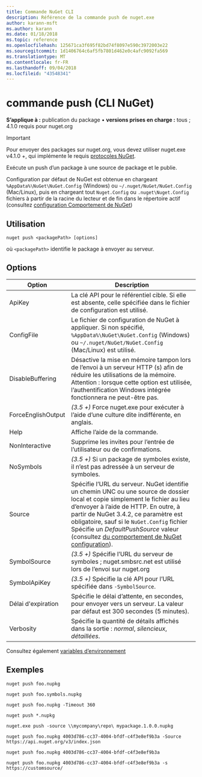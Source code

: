 ```yaml
---
title: Commande NuGet CLI
description: Référence de la commande push de nuget.exe
author: karann-msft
ms.author: karann
ms.date: 01/18/2018
ms.topic: reference
ms.openlocfilehash: 125671ca3f695f82bd74f8097e590c3972003e22
ms.sourcegitcommit: 1d1406764c6af5fb7801d462e0c4afc9092fa569
ms.translationtype: MT
ms.contentlocale: fr-FR
ms.lasthandoff: 09/04/2018
ms.locfileid: "43548341"
---
```

# <a name="push-command-nuget-cli"></a>commande push (CLI NuGet)

**S’applique à :** publication du package &bullet; **versions prises en charge :** tous ; 4.1.0 requis pour nuget.org

> [!Important]
> Pour envoyer des packages sur nuget.org, vous devez utiliser nuget.exe v4.1.0 +, qui implémente le requis [protocoles NuGet](../api/nuget-protocols.md).

Exécute un push d’un package à une source de package et le publie.

Configuration par défaut de NuGet est obtenue en chargeant `%AppData%\NuGet\NuGet.Config` (Windows) ou `~/.nuget/NuGet/NuGet.Config` (Mac/Linux), puis en chargeant tout `Nuget.Config` ou `.nuget\Nuget.Config` fichiers à partir de la racine du lecteur et de fin dans le répertoire actif (consultez [configuration Comportement de NuGet](../consume-packages/configuring-nuget-behavior.md))

## <a name="usage"></a>Utilisation

```cli
nuget push <packagePath> [options]
```

où `<packagePath>` identifie le package à envoyer au serveur.

## <a name="options"></a>Options

| Option | Description |
| --- | --- |
| ApiKey | La clé API pour le référentiel cible. Si elle est absente, celle spécifiée dans le fichier de configuration est utilisé. |
| ConfigFile | Le fichier de configuration de NuGet à appliquer. Si non spécifié, `%AppData%\NuGet\NuGet.Config` (Windows) ou `~/.nuget/NuGet/NuGet.Config` (Mac/Linux) est utilisé.|
| DisableBuffering | Désactive la mise en mémoire tampon lors de l’envoi à un serveur HTTP (s) afin de réduire les utilisations de la mémoire. Attention : lorsque cette option est utilisée, l’authentification Windows intégrée fonctionnera ne peut-être pas. |
| ForceEnglishOutput | *(3.5 +)* Force nuget.exe pour exécuter à l’aide d’une culture dite indifférente, en anglais. |
| Help | Affiche l’aide de la commande. |
| NonInteractive | Supprime les invites pour l’entrée de l’utilisateur ou de confirmations. |
| NoSymbols | *(3.5 +)*  Si un package de symboles existe, il n’est pas adressée à un serveur de symboles. |
| Source | Spécifie l’URL du serveur. NuGet identifie un chemin UNC ou une source de dossier local et copie simplement le fichier au lieu d’envoyer à l’aide de HTTP.  En outre, à partir de NuGet 3.4.2, ce paramètre est obligatoire, sauf si le `NuGet.Config` fichier Spécifie un *DefaultPushSource* valeur (consultez [du comportement de NuGet configuration](../consume-packages/configuring-nuget-behavior.md)). |
| SymbolSource | *(3.5 +)*  Spécifie l’URL du serveur de symboles ; nuget.smbsrc.net est utilisé lors de l’envoi sur nuget.org |
| SymbolApiKey | *(3.5 +)*  Spécifie la clé API pour l’URL spécifiée dans `-SymbolSource`. |
| Délai d'expiration | Spécifie le délai d’attente, en secondes, pour envoyer vers un serveur. La valeur par défaut est 300 secondes (5 minutes). |
| Verbosity | Spécifie la quantité de détails affichés dans la sortie : *normal*, *silencieux*, *détaillées*. |

Consultez également [variables d’environnement](cli-ref-environment-variables.md)

## <a name="examples"></a>Exemples

```cli
nuget push foo.nupkg

nuget push foo.symbols.nupkg

nuget push foo.nupkg -Timeout 360

nuget push *.nupkg

nuget.exe push -source \\mycompany\repo\ mypackage.1.0.0.nupkg

nuget push foo.nupkg 4003d786-cc37-4004-bfdf-c4f3e8ef9b3a -Source https://api.nuget.org/v3/index.json

nuget push foo.nupkg 4003d786-cc37-4004-bfdf-c4f3e8ef9b3a

nuget push foo.nupkg 4003d786-cc37-4004-bfdf-c4f3e8ef9b3a -s https://customsource/
```
